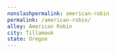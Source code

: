 ```yaml
---
﻿nonslashpermalink: american-robin
permalink: /american-robin/
alley: American Robin
city: Tillamook
state: Oregon
---
```


